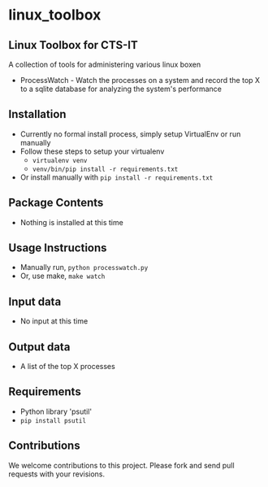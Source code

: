 linux_toolbox
===========

Linux Toolbox for CTS-IT
-----------------------------

A collection of tools for administering various linux boxen
* ProcessWatch - Watch the processes on a system and record the top X to a sqlite
database for analyzing the system's performance

Installation
------------

* Currently no formal install process, simply setup VirtualEnv or run manually
* Follow these steps to setup your virtualenv
    * `virtualenv venv`
    * `venv/bin/pip install -r requirements.txt`
* Or install manually with `pip install -r requirements.txt`

Package Contents
----------------

* Nothing is installed at this time

Usage Instructions
------------------

* Manually run, `python processwatch.py`
* Or, use make, `make watch`

Input data
----------

* No input at this time

Output data
-----------

* A list of the top X processes

Requirements
------------

* Python library 'psutil'
* `pip install psutil`

Contributions
-------------

We welcome contributions to this project. Please fork
and send pull requests with your revisions.
